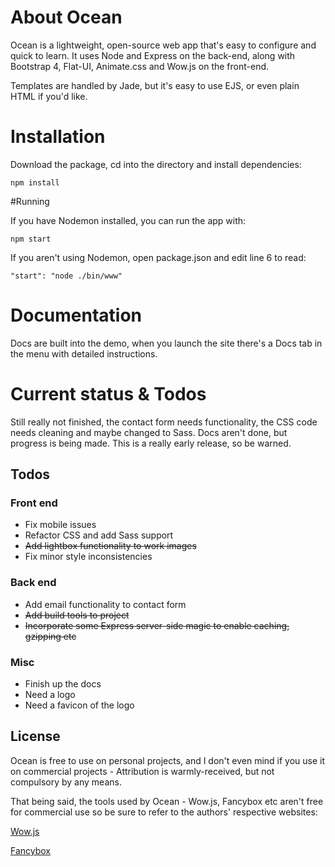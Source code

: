 # About Ocean
Ocean is a lightweight, open-source web app that's easy to configure and quick to learn. It uses Node and Express on the back-end, along with Bootstrap 4, Flat-UI, Animate.css and Wow.js on the front-end.

Templates are handled by Jade, but it's easy to use EJS, or even plain HTML if you'd like.

# Installation
Download the package, cd into the directory and install dependencies:

```
npm install
```

#Running

If you have Nodemon installed, you can run the app with:

```
npm start
```

If you aren't using Nodemon, open package.json and edit line 6 to read:

```
"start": "node ./bin/www"
```

# Documentation

Docs are built into the demo, when you launch the site there's a Docs tab in the menu with detailed instructions.

# Current status & Todos

Still really not finished, the contact form needs functionality, the CSS code needs cleaning and maybe changed to Sass. Docs aren't done, but progress is being made. This is a really early release, so be warned.

## Todos

### Front end
* Fix mobile issues
* Refactor CSS and add Sass support
* <s>Add lightbox functionality to work images</s>
* Fix minor style inconsistencies

### Back end
* Add email functionality to contact form
* <s>Add build tools to project</s>
* <s>Incorporate some Express server-side magic to enable caching, gzipping etc</s>

### Misc
* Finish up the docs
* Need a logo
* Need a favicon of the logo

## License

Ocean is free to use on personal projects, and I don't even mind if you use it on commercial projects - Attribution is warmly-received, but not compulsory by any means.

That being said, the tools used by Ocean - Wow.js, Fancybox etc aren't free for commercial use so be sure to refer to the authors' respective websites:

[Wow.js](http://mynameismatthieu.com/WOW/)

[Fancybox](http://fancyapps.com/fancybox/#license)